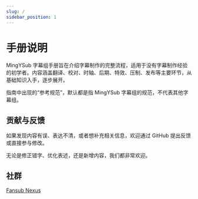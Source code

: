```yaml
---
slug: /
sidebar_position: 1
---
```


# 手册说明

MingYSub 字幕组手册旨在介绍字幕制作的完整流程，适用于没有字幕制作经验的初学者。内容涵盖翻译、校对、时轴、后期、特效、压制、发布等主要环节，从基础知识入手，逐步展开。

指南中出现的“参考规范”，默认都是指 MingYSub 字幕组的规范，不代表其他字幕组。

## 贡献与反馈

如果发现内容有误、表达不清，或者想补充相关信息，欢迎通过 GitHub 提出反馈或直接参与修改。

无论是修正错字、优化表述，还是新增内容，我们都非常欢迎。

## 社群

[Fansub Nexus](https://t.me/FansubNexus)
